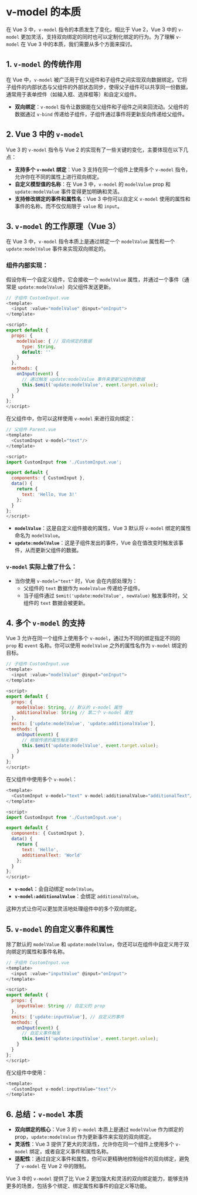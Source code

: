 # v-model 的本质

在 Vue 3 中，`v-model` 指令的本质发生了变化，相比于 Vue 2，Vue 3 中的 `v-model` 更加灵活，支持双向绑定的同时也可以定制化绑定的行为。为了理解 `v-model` 在 Vue 3 中的本质，我们需要从多个方面来探讨。

## 1. **`v-model` 的传统作用**

在 Vue 中，`v-model` 被广泛用于在父组件和子组件之间实现双向数据绑定。它将子组件的内部状态与父组件的外部状态同步，使得父子组件可以共享同一份数据，通常用于表单控件（如输入框、选择框等）和自定义组件。

- **双向绑定**：`v-model` 指令让数据能在父组件和子组件之间来回流动。父组件的数据通过 `v-bind` 传递给子组件，子组件通过事件将更新反向传递给父组件。

## 2. **Vue 3 中的 `v-model`**

Vue 3 的 `v-model` 指令与 Vue 2 的实现有了一些关键的变化，主要体现在以下几点：

- **支持多个 `v-model` 绑定**：Vue 3 支持在同一个组件上使用多个 `v-model` 指令，允许你在不同的属性上进行双向绑定。
- **自定义模型值的名称**：在 Vue 3 中，`v-model` 的 `modelValue` prop 和 `update:modelValue` 事件变得更加明确和灵活。
- **支持修改绑定的事件和属性名**：Vue 3 中你可以自定义 `v-model` 使用的属性和事件的名称，而不仅仅局限于 `value` 和 `input`。

## 3. **`v-model` 的工作原理（Vue 3）**

在 Vue 3 中，`v-model` 指令本质上是通过绑定一个 `modelValue` 属性和一个 `update:modelValue` 事件来实现双向绑定的。

### **组件内部实现：**
假设你有一个自定义组件，它会接收一个 `modelValue` 属性，并通过一个事件（通常是 `update:modelValue`）向父组件发送更新。

```js
// 子组件 CustomInput.vue
<template>
  <input :value="modelValue" @input="onInput">
</template>

<script>
export default {
  props: {
    modelValue: { // 双向绑定的数据
      type: String,
      default: ''
    }
  },
  methods: {
    onInput(event) {
      // 通过触发 update:modelValue 事件来更新父组件的数据
      this.$emit('update:modelValue', event.target.value);
    }
  }
};
</script>
```

在父组件中，你可以这样使用 `v-model` 来进行双向绑定：

```js
// 父组件 Parent.vue
<template>
  <CustomInput v-model="text"/>
</template>

<script>
import CustomInput from './CustomInput.vue';

export default {
  components: { CustomInput },
  data() {
    return {
      text: 'Hello, Vue 3!'
    };
  }
};
</script>
```

- **`modelValue`**：这是自定义组件接收的属性，Vue 3 默认将 `v-model` 绑定的属性命名为 `modelValue`。
- **`update:modelValue`**：这是子组件发出的事件，Vue 会在值改变时触发该事件，从而更新父组件的数据。

### **`v-model` 实际上做了什么**：
- 当你使用 `v-model="text"` 时，Vue 会在内部处理为：
  - 父组件的 `text` 数据作为 `modelValue` 传递给子组件。
  - 当子组件通过 `$emit('update:modelValue', newValue)` 触发事件时，父组件的 `text` 数据会被更新。

## 4. **多个 `v-model` 的支持**

Vue 3 允许在同一个组件上使用多个 `v-model`，通过为不同的绑定指定不同的 `prop` 和 `event` 名称。你可以使用 `modelValue` 之外的属性名作为 `v-model` 绑定的目标。

```js
// 子组件 CustomInput.vue
<template>
  <input :value="modelValue" @input="onInput">
</template>

<script>
export default {
  props: {
    modelValue: String, // 默认的 v-model 属性
    additionalValue: String // 第二个 v-model 属性
  },
  emits: ['update:modelValue', 'update:additionalValue'],
  methods: {
    onInput(event) {
      // 根据传递的属性触发事件
      this.$emit('update:modelValue', event.target.value);
    }
  }
};
</script>
```

在父组件中使用多个 `v-model`：

```js
<template>
  <CustomInput v-model="text" v-model:additionalValue="additionalText"/>
</template>

<script>
import CustomInput from './CustomInput.vue';

export default {
  components: { CustomInput },
  data() {
    return {
      text: 'Hello',
      additionalText: 'World'
    };
  }
};
</script>
```

- **`v-model`**：会自动绑定 `modelValue`。
- **`v-model:additionalValue`**：会绑定 `additionalValue`。

这种方式让你可以更加灵活地处理组件中的多个双向绑定。

## 5. **`v-model` 的自定义事件和属性**

除了默认的 `modelValue` 和 `update:modelValue`，你还可以在组件中自定义用于双向绑定的属性和事件名称。

```js
// 子组件 CustomInput.vue
<template>
  <input :value="inputValue" @input="onInput">
</template>

<script>
export default {
  props: {
    inputValue: String // 自定义的 prop
  },
  emits: ['update:inputValue'], // 自定义的事件
  methods: {
    onInput(event) {
      // 自定义事件触发
      this.$emit('update:inputValue', event.target.value);
    }
  }
};
</script>
```

在父组件中使用：

```js
<template>
  <CustomInput v-model:inputValue="text"/>
</template>
```

## 6. **总结：`v-model` 本质**

- **双向绑定的核心**：Vue 3 的 `v-model` 本质上是通过 `modelValue` 作为绑定的 prop，`update:modelValue` 作为更新事件来实现的双向绑定。
- **灵活性**：Vue 3 提供了更大的灵活性，允许你在同一个组件上使用多个 `v-model` 绑定，或者自定义事件和属性名称。
- **适配性**：通过自定义事件和属性，你可以更精确地控制组件的双向绑定，避免了 `v-model` 在 Vue 2 中的限制。
  
Vue 3 中的 `v-model` 提供了比 Vue 2 更加强大和灵活的双向绑定能力，能够支持更多的场景，包括多个绑定、绑定属性和事件的自定义等功能。